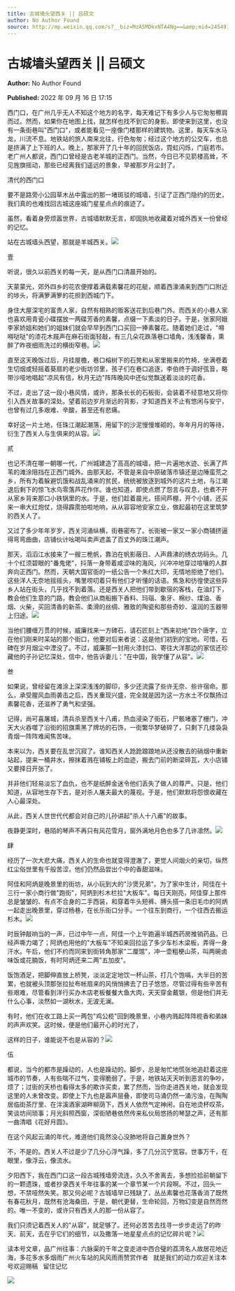 ```yaml
---
title: 古城墙头望西关 || 吕硕文
author: No Author Found
source: http://mp.weixin.qq.com/s?__biz=MzA5MDkxNTA4Ng==&amp;mid=2454912637&amp;idx=1&amp;sn=349f59354afcdcc66967bc2cbe8e0616&amp;chksm=87a2361cb0d5bf0ab0e9536ddc814f57a183d1911253ebad8a56ae363cda8941033651a040e0#rd
---
```


# 古城墙头望西关 || 吕硕文

**Author:** No Author Found

**Published:** 2022 年 09 月 16 日 17:15

西门口，在广州几乎无人不知这个地方的名字，每天难记下有多少人与它匆匆檫肩而过。然而，如果你在地图上找，就怎样也找不到它的身影。即使来到这里，也没有一条街巷叫"西门口"，或者能看见一座像门楼那样的建筑物。这里，每天车水马龙，川流不息。地铁站的旅人南来北往，行色匆匆；经过这个地方的公交车，也总是挤满了上下班的人。晚上，那家开了几十年的回民饭店，霓虹闪烁，门庭若市。老广州人都说，西门口曾经是古老羊城的正西门。当然，今日已不见箭楼高耸，不见旌旗摇动，那些已经离我们遥远的景象，早被那岁月尘封了。

清代的西门口

要不是路旁小公园草木丛中露出的那一堵斑驳的城墙，引证了正西门隐约的历史，我们真的也难找回古城这座城门星星点点的痕迹了。

虽然，看着身旁烦嚣世界，古城墙默默无言，却固执地收藏着对城外西关一份曾经的记忆。

站在古城墙头西望，那就是羊城西关。![](https://mmbiz.qpic.cn/mmbiz_jpg/PJWG74pLsMaR8up2cerCicwGbak2eUlXiclK1UWicF6mD5h7pOlic3vn0PeoP3UmG88Be48akibDicic2S2QE5yK20f2Q/640)

壹

听说，很久以前西关的每一天，是从西门口清晨开始的。

天蒙蒙光，郊外四乡的花农便撑着满载素馨花的花艇，顺着西濠涌来到西门口附近的埗头，将满箩满箩的花担到西城门下。

身住大屋深宅的富贵人家，自然有相熟的贩客送花到后巷门外。而西关的小巷人家也喜欢用青瓷小碟摆放一两碟芳香的素馨，点缀一下素淡的日子。于是，张家阿娥李家娇姐和她们的姐妹们就会早早到西门口买回一捧素馨花。随着她们走过，"嘚嘚哒哒"的漆花木屐声在麻石街面轻敲，有三几朵花跌落巷口墙角，浅浅馨香，熏醉了昨夜细雨洗过的横街窄巷。![](https://mmbiz.qpic.cn/mmbiz_png/Ljib4So7yuWjc0GibibKkeeNiaNNGib6TU0HW8BM9xbgUXuqLMLEp3kUBhsBFHf4x8icuOBMUEyLHAEjd946PEuSXGFg/640?wx_fmt=png)

直至这天晚饭过后，月挂屋檐，巷口榕树下的石凳和从家里搬来的竹椅，坐满卷着生切烟或轻摇着葵扇的老少街坊邻里，孩子们在巷口追逐，李伯终于调好弦音，略带沙哑地唱起"凉风有信，秋月无边"阵阵晚风中还似觉飘送着淡淡的花香。

不过，走出了这一段小巷风情，或许，那条长长的石板街，会装着不经意地又将你引入西关故事的深处。望着前边岁月渐远的背影，才知道西关不止有悠闲与安宁，也曾有过几多艰难、辛酸，甚至还有悲痛。

幸好这一片土地，任珠江潮起潮落，用留下的沙泥慢慢堆砌的，年年月月的等待，衍生了西关人与生俱来的从容。![](https://mmbiz.qpic.cn/mmbiz_jpg/PJWG74pLsMaR8up2cerCicwGbak2eUlXicAZicy9Exib2AW4O43UyPoGngAcXliacv5J1HMUkl8wOTf7lPiaaUodJb0g/640)

贰

也记不清在哪一朝哪一代，广州城建造了高高的城墙，把一片遍地水迹、长满了芦苇的滩涂阻挡在正西门城外。由那天起，不管是来自中原破落市镇还是边陲蛮荒之乡，所有为着躲避饥饿和战乱涌来的贫民，统统被放逐到城外的这片土地，与江潮退后剩下的惊飞水鸟零落芦花作伴。谁也知道，即使点燃了怨言与叹息，也煮不开从家乡背来那口小铁锅里的水。于是，他们趁着晨光，搭间芦棚，开个小铺，还买来一串大红炮仗，烧得霹雳拍啦地响，从从容容地安家立业，做起最初在这里筑梦的西关人了。

又过了多少年年岁岁，西关河涌纵横，街巷密布了。长街被一家又一家小商铺挤逼得弯弯曲曲，店铺伙计吆喝叫卖声遮盖了百丈外的珠江潮声。

那天，滔滔江水接来了一艘三桅帆，靠泊在帆影蔽日、人声鼎沸的绣衣坊码头。几十个红须碧眼的"番鬼佬"，抖落一身带着咸涩味的海风，兴冲冲地穿过喧嚷的人群奔向正西门。然而，天朝大国官衙的一纸公告一个朱红大印，无情地拒绝了他们。这些洋人无奈地摇摇头，嘴里唠叨着只有他们才听懂的话语。焦急和彷徨使这些异乡人站在街头，几乎找不到着落。还是西关人把他们带到歇宿的客栈，在油灯下，教会他们生意的门路，教会他们从商船搬下香料、玛瑙、象牙、棉纱、煤油、香烟、火柴，买回清香的新茶、柔滑的丝绸、雅致的陶瓷和那些奇妙、温润的玉器带上归途。![](https://mmbiz.qpic.cn/mmbiz_png/Ljib4So7yuWjc0GibibKkeeNiaNNGib6TU0HW8BM9xbgUXuqLMLEp3kUBhsBFHf4x8icuOBMUEyLHAEjd946PEuSXGFg/640?wx_fmt=png)

当他们腰缠万贯的时候，威廉找来一方碑石，请石匠刻上"西来初地"四个唐字，立在他们刚来时呆站的那个街口，他要对后来者说：这是他们初到的宝地。可惜，石碑在岁月烟尘中湮没了。不过，威廉那一封用火漆封口、寄往大洋那边的家信还珍藏他的子孙记忆深处，信中，他告诉妻儿："在中国，我学懂了从容"。![](https://mmbiz.qpic.cn/mmbiz_jpg/PJWG74pLsMaR8up2cerCicwGbak2eUlXicGy9iaGA2WxJIqMJV4ZD3Cxh56AyOrJ8NGicrZpWGnL5hibQDXTOPPTGmQ/640)

叁

如果说，曾经留在滩涂上深深浅浅的脚印，多少还流露了些许无奈、些许宿命。那么，承受腥风血雨袭击之后，西关重现兴盛，完全就是因为这一方水土不仅飘扬过素馨花香，还滋养了勇气和坚强。

记得，尚可喜屠城，清兵杀至西关十八甫，热血浸染了街石，尸骸堵塞了栅门，冲天大火吞噬了沿街的招旗熏黑了牌坊的石饰，一街繁华梦破碎了，只剩下几缕袅袅青烟一阵阵难闻焦苦味。

本来以为，西关要在乱世沉寂了。谁知西关人跄跄踉踉地从还没散去的硝烟中重新站起，提来一桶井水，擦抹着溅在铺板上的血迹，搬去门前的断梁碎瓦，大小店铺又要择日开张了。

并非他们轻易淡忘了血仇，也不是纸醉金迷令他们丢失了做人的尊严。只是，他们知道，从容地生存下去，是对杀人屠夫最大的蔑视。于是，他们默默将怨恨收藏在人心最深处。

从此，西关人世世代代都会对自己的儿孙讲起"杀人十八甫"的故事。

夜静更深时，巷陌的琴声不再只有风花雪月，窗外满地月色也多了几许凛然。![](https://mmbiz.qpic.cn/mmbiz_png/Ljib4So7yuWjc0GibibKkeeNiaNNGib6TU0HW8BM9xbgUXuqLMLEp3kUBhsBFHf4x8icuOBMUEyLHAEjd946PEuSXGFg/640?wx_fmt=png)

肆

经历了一次大悲大痛，西关人的生命也就变得澄澈了，更觉人间烟火的亲切，纵然红尘俗世里有千般苦涩，他们仍然品尝出个中的香甜滋味。

阿佳和阿炳是晚景里的街坊，从小玩到大的"沙煲兄弟"。为了家中生计，阿佳在十三行一家小商行做"跑街"，阿炳到杉木栏拉"大板车"。每日天刚亮，阿佳穿上那件总是皱皱的、有点不合身的二手西装，和穿着牛头短裤、膊头搭一条旧毛巾的阿炳一起走出晚景里，穿过杨巷，在长乐街口分手。一个往东到商行，一个往西去搬运杉木。![](https://mmbiz.qpic.cn/mmbiz_png/Ljib4So7yuWjc0GibibKkeeNiaNNGib6TU0HW8BM9xbgUXuqLMLEp3kUBhsBFHf4x8icuOBMUEyLHAEjd946PEuSXGFg/640?wx_fmt=png)

时辰钟敲响当的一声，已过中午一点，阿佳一个上午跑遍半城西药房推销药品，已经声嘶力竭了；阿炳也用他的"大板车"不知来回拉运了多少车杉木梁板，弄得一身汗水。午后，他们不约而同来到街转角那家"二厘馆"，冲一壶粗梗山茶，叫两碗卤味饭或花腩饭，有时阿炳还来二两"五加皮"。

饭饱酒足，把脚伸直放上桥凳，淡淡定定地饮一杯山茶，打几个饱嗝，大半日的苦累，也就被头顶那张拉扯布帐扇来的风悄悄拂去了日子悠悠，尽管过得有些辛苦有些艰难，尽管看到洋行买办木店老板餐餐大鱼大肉，天天穿金戴银，但是他们并无什么心事，淡然如一湖秋水，无波无澜。

有时，他们在收工路上买一两包"鸡公榄"回到晚景里，小巷内溅起阵阵榄香和弟妹的声声欢笑。这时候，便是他们最开心的时光了，

这样的日子，谁能说不也是从容的？![](https://mmbiz.qpic.cn/mmbiz_jpg/PJWG74pLsMaR8up2cerCicwGbak2eUlXictCz4fcicsOEg8nLO02Qu1jrWBCX7CmbBiaUZTTLh0fc1m4LB3jRQ9WBw/640)

伍

都说，当今的都市是躁动的，人也是躁动的。脚步，总是匆忙地慌张地追赶着这座城市的节奏，人有些喘不过气，变得脆弱了。于是，地铁站天天听到恶言的争吵，烦了；过街的天桥也看得太多的欺诈买卖，累了然而，当你走进西关地，就会发现这里的人未曾改变。即使上下九也是嚣声层叠，即使司马涌仍然一涌污浊，在陶陶居临街茶厅里、在泮溪酒家湖畔柳荫下，西关人依然气定神闲，自在地烫杯叹茶，笑谈坊间琐事；月光斜照西窗，深街陋巷依然传来私伙局悠扬的琴瑟之声，还有那一曲清唱《花好月圆》。

在这个风起云涌的年代，难道他们竟然没心没肺地将自己置身世外？

不，不是的。西关人不过是少了几分心浮气躁，多了几分沉宁宽容。世事万千，在眼里，像浮云，像流水。

夕阳西下，我在西门口这一段古城残墙旁流连，久久不舍离去，多想捡拾前朝留下的一颗遗珠，或者抄录西关千年往事的某一个章节某一个片段啊。不过，回头一想，不禁哑然失笑。那又何必呢？古城墙早已残缺了，丛丛素馨也花落香消了既然有春花秋月，既然有沧海桑田，于是，朝代更替，生命轮回，万物幻变是自然而然的。唯一不变的，或许只有西关人的那一份从容了。

我们只须记着西关人的"从容"，就足够了。还何必苦苦去找寻一步步走远了的昨天、前天，去在乎它们的细节，以及撒落一地星星点点的记忆碎片呢？![](https://mmbiz.qpic.cn/mmbiz_png/Ljib4So7yuWjc0GibibKkeeNiaNNGib6TU0HW8BM9xbgUXuqLMLEp3kUBhsBFHf4x8icuOBMUEyLHAEjd946PEuSXGFg/640?wx_fmt=png)

读本号文章，品广州往事：六脉渠的千年之变走进中西合璧的荔湾名人故居花地近海，多花多水多烟雨广州火车站的风风雨雨赞赏作者   就是我们的动力欢迎关注本号欢迎赐稿   留住记忆

![](https://mmbiz.qpic.cn/mmbiz_jpg/PJWG74pLsMZZboDcOJJ5RJRa0TrRzoNSvrv9MUibrHIj4bCG4iaJdAg6T5DbKAv50viaQo6fADibibA99Gd1JChTOSg/640?wx_fmt=jpeg)
